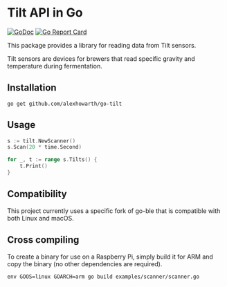 # Tilt API in Go

[![GoDoc](https://godoc.org/github.com/alexhowarth/go-tilt?status.svg)](https://pkg.go.dev/github.com/alexhowarth/go-tilt)
[![Go Report Card](https://goreportcard.com/badge/alexhowarth/go-tilt)](https://goreportcard.com/report/github.com/alexhowarth/go-tilt)

This package provides a library for reading data from Tilt sensors.

Tilt sensors are devices for brewers that read specific gravity and temperature during fermentation.

## Installation

~~~~
go get github.com/alexhowarth/go-tilt
~~~~

## Usage

```go
s := tilt.NewScanner()
s.Scan(20 * time.Second)

for _, t := range s.Tilts() {
	t.Print()
}
```
## Compatibility

This project currently uses a specific fork of go-ble that is compatible with both Linux and macOS.

## Cross compiling

To create a binary for use on a Raspberry Pi, simply build it for ARM and copy the binary (no other dependencies are required).

~~~~
env GOOS=linux GOARCH=arm go build examples/scanner/scanner.go
~~~~
